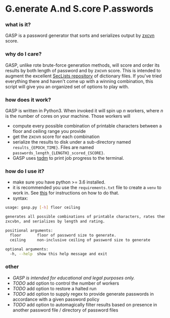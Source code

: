 # G.enerate A.nd S.core P.asswords

### what is it?
GASP is a password generator that sorts and serializes output by [zxcvn](https://github.com/dropbox/zxcvbn) score. 

### why do I care?
GASP, unlike rote brute-force generation methods, will score and order its results by both length of password and by zxcvn score. This is intended to augment the excellent [SecLists repository](https://github.com/danielmiessler/SecLists) of dictionary files. If you've tried everything there and haven't come up with a winning combination, this script will give you an organized set of options to play with. 

### how does it work? 
GASP is written in Python3. When invoked it will spin up *n* workers, where *n* is the number of cores on your machine. Those workers will 
* compute every possible combination of printable characters between a floor and ceiling range you provide
* get the zxcvn score for each combination 
* serialize the results to disk under a sub-directory named `results_{EPOCH_TIME}`. Files are named `passwords_length_{LENGTH}_scored_{SCORE}`.
* GASP uses [tqdm](https://tqdm.github.io/) to print job progress to the terminal. 

### how do I use it? 
* make sure you have python >= 3.6 installed.
* it is recommended you use the `requirements.txt` file to create a `venv` to work in. See [this](https://docs.python-guide.org/dev/virtualenvs/#lower-level-virtualenv) for instructions on how to do that. 
* syntax:
```bash
usage: gasp.py [-h] floor ceiling

generates all possible combinations of printable characters, rates them with
zxcvbn, and serializes by length and rating.

positional arguments:
  floor       floor of password size to generate.
  ceiling     non-inclusive ceiling of password size to generate

optional arguments:
  -h, --help  show this help message and exit
```


### other 
* *GASP is intended for educational and legal purposes only.*
* *TODO* add option to control the number of workers
* *TODO* add option to restore a halted run
* *TODO* add option to supply regex to provide generate passwords in accordance with a given password policy 
* *TODO* add option to automagically filter results based on presence in another password file / directory of password files
